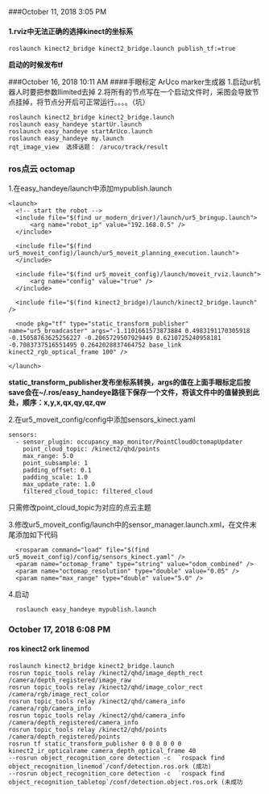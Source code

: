 ###October 11, 2018 3:05 PM

#### 1.rviz中无法正确的选择kinect的坐标系
```
roslaunch kinect2_bridge kinect2_bridge.launch publish_tf:=true
```
**启动的时候发布tf**

###October 16, 2018 10:11 AM
####手眼标定
ArUco marker生成器
1.启动ur机器人时要把参数llimited去掉
2.将所有的节点写在一个启动文件时，采图会导致节点挂掉，将节点分开后可正常运行。。。。（坑）
  ```
  roslaunch kinect2_bridge kinect2_bridge.launch
  roslaunch easy_handeye startUr.launch
  roslaunch easy_handeye startArUco.launch
  roslaunch easy_handeye my.launch
  rqt_image_view  选择话题： /aruco/track/result
  ```

### ros点云 octomap
1.在easy_handeye/launch中添加mypublish.launch
```
<launch>
  <!-- start the robot -->
  <include file="$(find ur_modern_driver)/launch/ur5_bringup.launch">
      <arg name="robot_ip" value="192.168.0.5" />
  </include>

  <include file="$(find ur5_moveit_config)/launch/ur5_moveit_planning_execution.launch">
  </include>
 
  <include file="$(find ur5_moveit_config)/launch/moveit_rviz.launch">
      <arg name="config" value="true" />
  </include>
 
  <include file="$(find kinect2_bridge)/launch/kinect2_bridge.launch" />
 
  <node pkg="tf" type="static_transform_publisher" name="ur5_broadcaster" args="-1.1101661573873884 0.4983191170305918 -0.15058763625256227 -0.2065729507929449 0.6210725240958181 -0.7083737516551495 0.2642028837464752 base_link kinect2_rgb_optical_frame 100" />

</launch>

```
**static_transform_publisher发布坐标系转换，args的值在上面手眼标定后按save会在~/.ros/easy_handeye路径下保存一个文件，将该文件中的值替换到此处，顺序：x,y,x,qx,qy,qz,qw**

2.在ur5_moveit_config/config中添加sensors_kinect.yaml
```
sensors:
  - sensor_plugin: occupancy_map_monitor/PointCloudOctomapUpdater
    point_cloud_topic: /kinect2/qhd/points
    max_range: 5.0
    point_subsample: 1
    padding_offset: 0.1
    padding_scale: 1.0
    max_update_rate: 1.0
    filtered_cloud_topic: filtered_cloud
```
只需修改point_cloud_topic为对应的点云主题

3.修改ur5_moveit_config/launch中的sensor_manager.launch.xml，在文件末尾添加如下代码
```
  <rosparam command="load" file="$(find ur5_moveit_config)/config/sensors_kinect.yaml" />
  <param name="octomap_frame" type="string" value="odom_combined" />
  <param name="octomap_resolution" type="double" value="0.05" />
  <param name="max_range" type="double" value="5.0" />
```
4.启动
```
  roslaunch easy_handeye mypublish.launch
```

### October 17, 2018 6:08 PM
#### ros kinect2 ork linemod
```
roslaunch kinect2_bridge kinect2_bridge.launch
rosrun topic_tools relay /kinect2/qhd/image_depth_rect /camera/depth_registered/image_raw
rosrun topic_tools relay /kinect2/qhd/image_color_rect /camera/rgb/image_rect_color
rosrun topic_tools relay /kinect2/qhd/camera_info /camera/rgb/camera_info
rosrun topic_tools relay /kinect2/qhd/camera_info /camera/depth_registered/camera_info
rosrun topic_tools relay /kinect2/qhd/points /camera/depth_registered/points
rosrun tf static_transform_publisher 0 0 0 0 0 0 kinect2_ir_opticalrame camera_depth_optical_frame 40
--rosrun object_recognition_core detection -c  `rospack find object_recognition_linemod`/conf/detection.ros.ork (成功)
--rosrun object_recognition_core detection -c  `rospack find object_recognition_tabletop`/conf/detection.object.ros.ork (未成功
```
